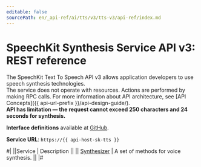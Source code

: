 ```yaml
---
editable: false
sourcePath: en/_api-ref/ai/tts/v3/tts-v3/api-ref/index.md
---
```


# SpeechKit Synthesis Service API v3: REST reference

The SpeechKit Text To Speech API v3 allows application developers to use speech synthesis technologies. <br>The service does not operate with resources. Actions are performed by making RPC calls. For more information about API architecture, see [API Concepts]({{ api-url-prefix }}/api-design-guide/). <br><strong> API has limitation — the request cannot exceed 250 characters and 24 seconds for synthesis.</strong>

**Interface definitions** available at [GitHub](https://github.com/yandex-cloud/cloudapi/tree/master/yandex/cloud/ai/tts/v3).

**Service URL**: `https://{{ api-host-sk-tts }}`

#|
||Service | Description ||
|| [Synthesizer](Synthesizer/index.md) | A set of methods for voice synthesis. ||
|#